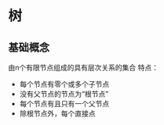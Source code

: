 # 树

## 基础概念

由n个有限节点组成的具有层次关系的集合
特点：

- 每个节点有零个或多个子节点
- 没有父节点的节点为“根节点”
- 每个节点有且只有一个父节点
- 除根节点外，每个直接点
